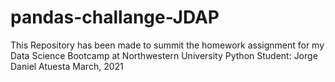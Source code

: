 # pandas-challange-JDAP
This Repository has been made to summit the homework assignment for my Data Science Bootcamp at Northwestern University  Python  Student: Jorge Daniel Atuesta  March, 2021
